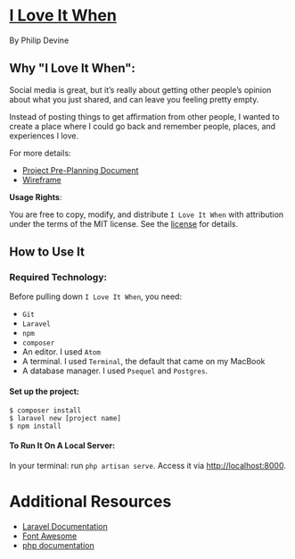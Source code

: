 # [I Love It When](https://github.com/devinepk/ILoveItWhen)
By Philip Devine

## Why "I Love It When":
Social media is great, but it’s really about getting other people’s opinion about what you just shared, and can leave you feeling pretty empty.  

Instead of posting things to get affirmation from other people, I wanted to create a place where I could go back and remember people, places, and experiences I love.

For more details:
* [Project Pre-Planning Document](/Project_Concept.md)
* [Wireframe](/WireFrame.pdf)

**Usage Rights**:

You are free to copy, modify, and distribute `I Love It When` with attribution under the terms of the MIT license.  See the [license](LICENSE.txt) for details.

## How to Use It

### Required Technology:

Before pulling down `I Love It When`, you need:
* `Git`
* `Laravel`
* `npm`
* `composer`
* An editor. I used `Atom`
* A terminal. I used `Terminal`, the default that came on my MacBook
* A database manager. I used `Psequel` and `Postgres`.

#### Set up the project:

```
$ composer install
$ laravel new [project name]
$ npm install
```

#### To Run It On A Local Server:
In your terminal: run `php artisan serve`. Access it via [http://localhost:8000](http://localhost:8000).

# Additional Resources

* [Laravel Documentation](https://laravel.com/docs/5.7)
* [Font Awesome](https://fontawesome.com/)
* [php documentation](http://php.net/docs.php)
